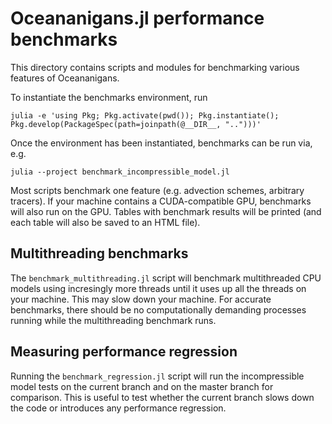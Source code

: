 # Oceananigans.jl performance benchmarks

This directory contains scripts and modules for benchmarking various features of Oceananigans.

To instantiate the benchmarks environment, run

```
julia -e 'using Pkg; Pkg.activate(pwd()); Pkg.instantiate(); Pkg.develop(PackageSpec(path=joinpath(@__DIR__, "..")))'
```

Once the environment has been instantiated, benchmarks can be run via, e.g.

```
julia --project benchmark_incompressible_model.jl
```

Most scripts benchmark one feature (e.g. advection schemes, arbitrary tracers). If your machine contains a CUDA-compatible GPU, benchmarks will also run on the GPU. Tables with benchmark results will be printed (and each table will also be saved to an HTML file).

## Multithreading benchmarks

The `benchmark_multithreading.jl` script will benchmark multithreaded CPU models using incresingly more threads until it uses up all the threads on your machine. This may slow down your machine. For accurate benchmarks, there should be no computationally demanding processes running while the multithreading benchmark runs.

## Measuring performance regression

Running the `benchmark_regression.jl` script will run the incompressible model tests on the current branch and on the master branch for comparison. This is useful to test whether the current branch slows down the code or introduces any performance regression.

